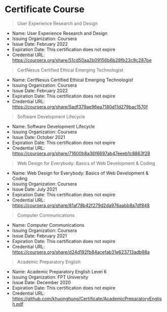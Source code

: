 # Certificate Course

> User Experience Research and Design
- Name: User Experience Research and Design
- Issuing Organization: Coursera
- Issue Date: February 2022
- Expiration Date: This certification does not expire
- Credential URL: https://coursera.org/share/51cd50aa2b09156b6b28fb23c9c287be

> CertNexus Certified Ethical Emerging Technologist
- Name: CertNexus Certified Ethical Emerging Technologist
- Issuing Organization: Coursera
- Issue Date: February 2022
- Expiration Date: This certification does not expire
- Credential URL: https://coursera.org/share/5adf379ae96ea7180d11d279bac1570f

> Software Development Lifecycle
- Name: Software Development Lifecycle
- Issuing Organization: Coursera
- Issue Date: October 2021
- Expiration Date: This certification does not expire
- Credential URL: https://coursera.org/share/71600b8a36f6697ab47eeeb1c8863f28

> Web Design for Everybody: Basics of Web Development & Coding
- Name: Web Design for Everybody: Basics of Web Development & Coding
- Issuing Organization: Coursera
- Issue Date: July 2021
- Expiration Date: This certification does not expire
- Credential URL: https://coursera.org/share/81af78b42f279d2da976aabb8a7df848

> Computer Communications
- Name: Computer Communications
- Issuing Organization: Coursera
- Issue Date: February 2021
- Expiration Date: This certification does not expire
- Credential URL: https://coursera.org/share/d24d192fb84acefab31e623713adb98a

> Academic Preparatory English
- Name: Academic Preparatory English Level 6 
- Issuing Organization: FPT University
- Issue Date: December 2020
- Expiration Date: This certification does not expire
- Credential URL: https://github.com/khuonghung/Certificate/AcademicPreparatoryEnglish.pdf

